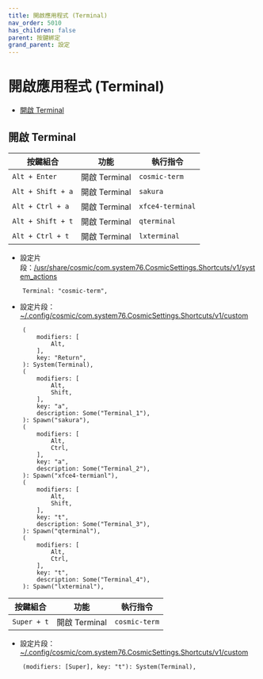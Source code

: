 ```yaml
---
title: 開啟應用程式 (Terminal)
nav_order: 5010
has_children: false
parent: 按鍵綁定
grand_parent: 設定
---
```



# 開啟應用程式 (Terminal)

* [開啟 Terminal](#開啟-terminal)




## 開啟 Terminal


| 按鍵組合          | 功能         | 執行指令                     |
| ----------------- | ------------- | --------------------------- |
| `Alt + Enter`     | 開啟 Terminal | `cosmic-term`                 |
| `Alt + Shift + a` | 開啟 Terminal | `sakura`                 |
| `Alt + Ctrl + a`  | 開啟 Terminal | `xfce4-terminal` |
| `Alt + Shift + t` | 開啟 Terminal | `qterminal`                     |
| `Alt + Ctrl + t`  | 開啟 Terminal | `lxterminal`                     |




* 設定片段：[/usr/share/cosmic/com.system76.CosmicSettings.Shortcuts/v1/system_actions](https://github.com/samwhelp/popos-cosmic-adjustment/blob/main/sample/default-schema/Main/asset/overlay/usr/share/cosmic/com.system76.CosmicSettings.Shortcuts/v1/system_actions#L31)

```
    Terminal: "cosmic-term",
```




* 設定片段：[~/.config/cosmic/com.system76.CosmicSettings.Shortcuts/v1/custom](https://github.com/samwhelp/popos-cosmic-adjustment/blob/main/prototype/main/cosmic-config/Main/asset/overlay/etc/skel/.config/cosmic/com.system76.CosmicSettings.Shortcuts/v1/custom#L115-L152)

```
    (
        modifiers: [
            Alt,
        ],
        key: "Return",
    ): System(Terminal),
    (
        modifiers: [
            Alt,
            Shift,
        ],
        key: "a",
        description: Some("Terminal_1"),
    ): Spawn("sakura"),
    (
        modifiers: [
            Alt,
            Ctrl,
        ],
        key: "a",
        description: Some("Terminal_2"),
    ): Spawn("xfce4-termianl"),
    (
        modifiers: [
            Alt,
            Shift,
        ],
        key: "t",
        description: Some("Terminal_3"),
    ): Spawn("qterminal"),
    (
        modifiers: [
            Alt,
            Ctrl,
        ],
        key: "t",
        description: Some("Terminal_4"),
    ): Spawn("lxterminal"),
```




| 按鍵組合          | 功能         | 執行指令                     |
| ----------------- | ------------- | --------------------------- |
| `Super + t`     | 開啟 Terminal | `cosmic-term`                 |




* 設定片段：[~/.config/cosmic/com.system76.CosmicSettings.Shortcuts/v1/custom](https://github.com/samwhelp/popos-cosmic-adjustment/blob/main/sample/default-schema/Main/asset/overlay/usr/share/cosmic/com.system76.CosmicSettings.Shortcuts/v1/defaults#L74)

```
    (modifiers: [Super], key: "t"): System(Terminal),
```

